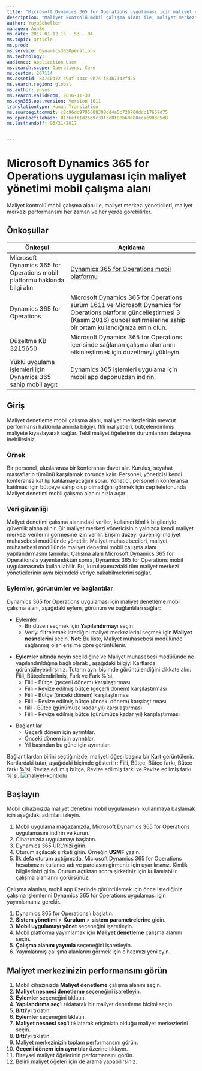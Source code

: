 ```yaml
---
title: "Microsoft Dynamics 365 for Operations uygulaması için maliyet yönetimi mobil çalışma alanı"
description: "Maliyet kontrolü mobil çalışma alanı ile, maliyet merkezi yöneticileri, maliyet merkezi performansını her zaman ve her yerde görebilirler."
author: YuyuScheller
manager: AnnBe
ms.date: 2017-01-12 16 - 53 - 04
ms.topic: article
ms.prod: 
ms.service: Dynamics365Operations
ms.technology: 
audience: Application User
ms.search.scope: Operations, Core
ms.custom: 267114
ms.assetid: 84740472-494f-444c-9b74-f83b7342fd25
ms.search.region: global
ms.author: yuyus
ms.search.validFrom: 2016-11-30
ms.dyn365.ops.version: Version 1611
translationtype: Human Translation
ms.sourcegitcommit: c8c96dc9705688308dd4a5c720700ddc17657d75
ms.openlocfilehash: 8136efb1d2669c39fcc0f80b60e80ecae983d5d8
ms.lasthandoff: 03/31/2017


---
```


# <a name="cost-controlling-mobile-workspace-for-microsoft-dynamics-365-for-operations-app"></a>Microsoft Dynamics 365 for Operations uygulaması için maliyet yönetimi mobil çalışma alanı

Maliyet kontrolü mobil çalışma alanı ile, maliyet merkezi yöneticileri, maliyet merkezi performansını her zaman ve her yerde görebilirler. 

<a name="prerequisites"></a>Önkoşullar
-------------

| Önkoşul                                                         | Açıklama                                                                                                                                                                   |
|----------------------------------------------------------------------|-------------------------------------------------------------------------------------------------------------------------------------------------------------------------------|
| Microsoft Dynamics 365 for Operations mobil platformu hakkında bilgi alın | [Dynamics 365 for Operations mobil platformu](/dynamics365/operations/dev-itpro/mobile-apps/mobile-platform)                                                              |
| Dynamics 365 for Operations                                          | Microsoft Dynamics 365 for Operations sürüm 1611 ve Microsoft Dynamics for Operations platform güncelleştirmesi 3 (Kasım 2016) güncelleştirmelerine sahip bir ortam kullandığınıza emin olun. |
| Düzeltme KB 3215650                                                    | Microsoft Dynamics 365 for Operations içerisinde sağlanan çalışma alanlarını etkinleştirmek için düzeltmeyi yükleyin.                                                                       |
| Yüklü uygulama işlemleri için Dynamics 365 sahip mobil aygıt | Dynamics 365 işlemleri uygulama için mobil app deponuzdan indirin.                                                                                                      |

## <a name="introduction"></a>Giriş
Maliyet denetleme mobil çalışma alanı, maliyet merkezlerinin mevcut performansı hakkında anında bilgiyi, ffili maliyetleri, bütçelendirilmiş maliyete kıyaslayarak sağlar. Tekil maliyet öğelerinin durumlarının detayına inebilirsiniz.

### <a name="example"></a>Örnek

Bir personel, uluslararası bir konferansa davet alır. Kuruluş, seyahat masrafların tümünü karşılamak zorunda kalır. Personel, yöneticisi kendi konferansa katılıp katılamayacağını sorar. Yönetici, personelin konferansa katılması için bütçeye sahip olup olmadığını görmek için cep telefonunda Maliyet denetimi mobil çalışma alanını hızla açar.

### <a name="data-security"></a>Veri güvenliği

Maliyet denetimi çalışma alanındaki veriler, kullanıcı kimlik bilgileriyle güvenlik altına alınır. Bir maliyet merkezi yöneticisinin yalnızca kendi maliyet merkezi verilerini görmesine izin verilir. Erişim düzeyi güvenliği maliyet muhasebesi modülünde yönetilir. Maliyet muhasebecileri, maliyet muhasebesi modülünde maliyet denetimi mobil çalışma alanı yapılandırmasını tanımlar. Çalışma alanı Microsoft Dynamics 365 for Operations'a yayımlandıktan sonra, Dynamics 365 for Operations mobil uygulamasında kullanılabilir. Bu, kuruluşunuzdaki tüm maliyet merkezi yöneticilerinin aynı biçimdeki veriye bakabilmelerini sağlar.

### <a name="actions-views-and-links"></a>Eylemler, görünümler ve bağlantılar

Dynamics 365 for Operations uygulaması için maliyet denetleme mobil çalışma alanı, aşağıdaki eylem, görünüm ve bağlantıları sağlar:

-   Eylemler 
    -   Bir düzen seçmek için **Yapılandırma**yı seçin.
    -   Veriyi filtrelemek istediğini maliyet merkezlerini seçmek için **Maliyet nesneleri**ni seçin. **Not:** Bu liste, Maliyet muhasebesi modülünde sağlanmış olan erişime göre görüntülenir.

<!-- -->

-   **Eylemler** altında neyin seçildiğine ve Maliyet muhasebesi modülünde ne yapılandırıldığına bağlı olarak , aşağıdaki bilgiyi Kartlarda görüntüleyebilirsiniz. Tutarın aynı biçimde görüntülendiğini dikkate alın: Fiili, Bütçelendirilmiş, Fark ve Fark %'si. 
    -   Fiili - Bütçe (geçerli dönem) karşılaştırması
    -   Fiili - Revize edilmiş bütçe (geçerli dönem) karşılaştırması
    -   Fiili - Bütçe (önceki dönem) karşılaştırması
    -   Fiili - Revize edilmiş bütçe (önceki dönem) karşılaştırması
    -   fiili - Bütçe (günümüze kadar yıl) karşılaştırması
    -   Fiili - Revize edilmiş bütçe (günümüze kadar yıl) karşılaştırması

<!-- -->

-   Bağlantılar
    -   Geçerli dönem için ayrıntılar.
    -   Önceki dönem için ayrıntılar.
    -   Yıl başından bu güne için ayrıntılar.

Bağlantılardan birini seçtiğinizde, maliyeti öğesi başına bir Kart görüntülenir. Kartlardaki tutar, aşağıdaki biçimde gösterilir: Fiili, Bütçe, Bütçe farkı, Bütçe farkı %'si, Revize edilmiş bütçe, Revize edilmiş farkı ve Revize edilmiş farkı %'si.  [![maliyet-kontrolu](./media/cost-controlling.png)](./media/cost-controlling.png)

## <a name="get-started"></a>Başlayın
Mobil cihazınızda maliyet denetimi mobil uygulamasını kullanmaya başlamak için aşağıdaki adımları izleyin.

1.  Mobil uygulama mağazanızda, Microsoft Dynamics 365 for Operations uygulamasını indirin ve kurun.
2.  Cihazınızda uygulamayı başlatın.
3.  Dynamics 365 URL'nizi girin.
4.  Oturum açılacak şirketi girin. Örneğin **USMF** yazın.
5.  İlk defa oturum açtığınızda, Microsoft Dynamics 365 for Operations hesabınızın kullanıcı adı ve parolasını girmeniz için uyarılırsınız. Kimlik bilgilerinizi girin. Oturum açtıktan sonra şirketiniz için kullanılabilir çalışma alanlarını görürsünüz.

Çalışma alanları, mobil app üzerinde görüntülemek için önce istediğiniz çalışma işlemlerini Dynamics 365 for Operations uygulaması için yayımlamanız gerekir.

1.  Dynamics 365 for Operations'ı başlatın.
2.  **Sistem yönetimi** &gt; **Kurulum** &gt; **sistem parametreleri**ne gidin.
3.  **Mobil uygulamayı yönet** seçeneğini işaretleyin.
4.  Mobil platforma yayımlamak için **Maliyet denetleme** çalışma alanını seçin.
5.  **Çalışma alanını yayımla** seçeneğini işaretleyin.
6.  Yayımlanmış çalışma alanlarını görmek için cihazınızı yenileyin.

## <a name="view-the-performance-of-your-cost-center"></a>Maliyet merkezinizin performansını görün
1.  Mobil cihazınızda **Maliyet denetleme** çalışma alanını seçin.
2.  **Maliyet nesnesi denetleme** seçeneğini işaretleyin.
3.  **Eylemler** seçeneğini tıklatın.
4.  **Yapılandırma seç**'i tıklatarak bir maliyet denetleme biçimi seçin.
5.  **Bitti**'yi tıklatın.
6.  **Eylemler** seçeneğini tıklatın.
7.  **Maliyet nesnesi seç**'i tıklatarak erişimizin olduğu maliyet merkezlerini seçin.
8.  **Bitti**'yi tıklatın.
9.  Maliyet merkezinizin toplam performansını görün.
10. **Geçerli dönem için ayrıntılar** üzerine tıklayın.
11. Bireysel maliyet öğelerinin performansını görün.
12. Belirli maliyet öğeleri için de arama yapabilirsiniz.



